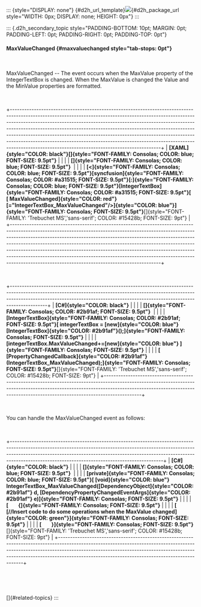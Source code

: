 ::: {style="DISPLAY: none"}
[](ms-xhelp:///?Id=d2h_url_template){#d2h_url_template}![](!package_url!){#d2h_package_url style="WIDTH: 0px; DISPLAY: none; HEIGHT: 0px"}
:::

::: {.d2h_secondary_topic style="PADDING-BOTTOM: 10pt; MARGIN: 0pt; PADDING-LEFT: 0pt; PADDING-RIGHT: 0pt; PADDING-TOP: 0pt"}
#### MaxValueChanged {#maxvaluechanged style="tab-stops: 0pt"}

 

MaxValueChanged -- The event occurs when the MaxValue property of the IntegerTextBox is changed. When the MaxValue is changed the Value and the MinValue properties are formatted.

 

+--------------------------------------------------------------------------------------------------------------------------------------------------------------------------------------------------------------------------------------------------------------------------------------------------------------------------------------------------------------------------------------------------------------------------------------------------------------------------------------------------------------------------------------------------+
| **[XAML]{style="COLOR: black"}[]{style="FONT-FAMILY: Consolas; COLOR: blue; FONT-SIZE: 9.5pt"}**                                                                                                                                                                                                                                                                                                                                                                                                                                                 |
|                                                                                                                                                                                                                                                                                                                                                                                                                                                                                                                                                  |
| **[]{style="FONT-FAMILY: Consolas; COLOR: blue; FONT-SIZE: 9.5pt"}**                                                                                                                                                                                                                                                                                                                                                                                                                                                                             |
|                                                                                                                                                                                                                                                                                                                                                                                                                                                                                                                                                  |
| **[\<]{style="FONT-FAMILY: Consolas; COLOR: blue; FONT-SIZE: 9.5pt"}[syncfusion]{style="FONT-FAMILY: Consolas; COLOR: #a31515; FONT-SIZE: 9.5pt"}[:]{style="FONT-FAMILY: Consolas; COLOR: blue; FONT-SIZE: 9.5pt"}[IntegerTextBox]{style="FONT-FAMILY: Consolas; COLOR: #a31515; FONT-SIZE: 9.5pt"}[ [ MaxValueChanged]{style="COLOR: red"}[=\"IntegerTextBox_MaxValueChanged\"/\>]{style="COLOR: blue"}]{style="FONT-FAMILY: Consolas; FONT-SIZE: 9.5pt"}**[]{style="FONT-FAMILY: 'Trebuchet MS','sans-serif'; COLOR: #15428b; FONT-SIZE: 9pt"} |
+--------------------------------------------------------------------------------------------------------------------------------------------------------------------------------------------------------------------------------------------------------------------------------------------------------------------------------------------------------------------------------------------------------------------------------------------------------------------------------------------------------------------------------------------------+

 

+---------------------------------------------------------------------------------------------------------------------------------------------------------------------------------------------------------------------------------------------------------+
| **[C#]{style="COLOR: black"}**                                                                                                                                                                                                                          |
|                                                                                                                                                                                                                                                         |
| **[]{style="FONT-FAMILY: Consolas; COLOR: #2b91af; FONT-SIZE: 9.5pt"}**                                                                                                                                                                                 |
|                                                                                                                                                                                                                                                         |
| **[IntegerTextBox]{style="FONT-FAMILY: Consolas; COLOR: #2b91af; FONT-SIZE: 9.5pt"}[ integerTextBox = [new]{style="COLOR: blue"} [IntegerTextBox]{style="COLOR: #2b91af"}();]{style="FONT-FAMILY: Consolas; FONT-SIZE: 9.5pt"}**                        |
|                                                                                                                                                                                                                                                         |
| **[integerTextBox.MaxValueChanged+=[new]{style="COLOR: blue"} ]{style="FONT-FAMILY: Consolas; FONT-SIZE: 9.5pt"}**                                                                                                                                      |
|                                                                                                                                                                                                                                                         |
| **[                          [PropertyChangedCallback]{style="COLOR: #2b91af"}(IntegerTextBox_MaxValueChanged);]{style="FONT-FAMILY: Consolas; FONT-SIZE: 9.5pt"}**[]{style="FONT-FAMILY: 'Trebuchet MS','sans-serif'; COLOR: #15428b; FONT-SIZE: 9pt"} |
+---------------------------------------------------------------------------------------------------------------------------------------------------------------------------------------------------------------------------------------------------------+

 

You can handle the MaxValueChanged event as follows:

 

+---------------------------------------------------------------------------------------------------------------------------------------------------------------------------------------------------------------------------------------------------------------------------------------------------------+
| **[C#]{style="COLOR: black"}**                                                                                                                                                                                                                                                                          |
|                                                                                                                                                                                                                                                                                                         |
| **[]{style="FONT-FAMILY: Consolas; COLOR: blue; FONT-SIZE: 9.5pt"}**                                                                                                                                                                                                                                    |
|                                                                                                                                                                                                                                                                                                         |
| **[private]{style="FONT-FAMILY: Consolas; COLOR: blue; FONT-SIZE: 9.5pt"}[ [void]{style="COLOR: blue"} IntegerTextBox_MaxValueChanged([DependencyObject]{style="COLOR: #2b91af"} d, [DependencyPropertyChangedEventArgs]{style="COLOR: #2b91af"} e)]{style="FONT-FAMILY: Consolas; FONT-SIZE: 9.5pt"}** |
|                                                                                                                                                                                                                                                                                                         |
| **[        {]{style="FONT-FAMILY: Consolas; FONT-SIZE: 9.5pt"}**                                                                                                                                                                                                                                        |
|                                                                                                                                                                                                                                                                                                         |
| **[            [//Insert code to do some operations when the MaxValue changed]{style="COLOR: green"}]{style="FONT-FAMILY: Consolas; FONT-SIZE: 9.5pt"}**                                                                                                                                                |
|                                                                                                                                                                                                                                                                                                         |
| **[        }]{style="FONT-FAMILY: Consolas; FONT-SIZE: 9.5pt"}**[]{style="FONT-FAMILY: 'Trebuchet MS','sans-serif'; COLOR: #15428b; FONT-SIZE: 9pt"}                                                                                                                                                    |
+---------------------------------------------------------------------------------------------------------------------------------------------------------------------------------------------------------------------------------------------------------------------------------------------------------+

 

 

[]{#related-topics}
:::
